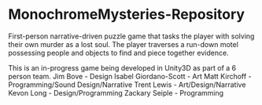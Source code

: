 # MonochromeMysteries-Repository
First-person narrative-driven puzzle game that tasks the player with solving their own murder as a lost soul.
The player traverses a run-down motel possessing people and objects to find and piece together evidence.

This is an in-progress game being developed in Unity3D as part of a 6 person team.
Jim Bove - Design
Isabel Giordano-Scott - Art
Matt Kirchoff - Programming/Sound Design/Narrative
Trent Lewis - Art/Design/Narrative
Kevon Long - Design/Programming
Zackary Seiple - Programming
